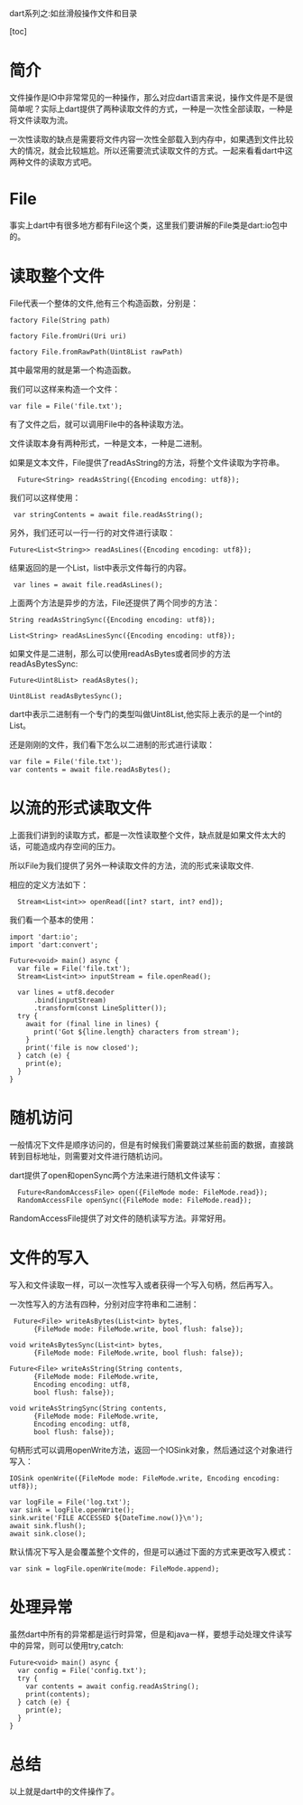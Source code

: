 dart系列之:如丝滑般操作文件和目录

[toc]

# 简介

文件操作是IO中非常常见的一种操作，那么对应dart语言来说，操作文件是不是很简单呢？实际上dart提供了两种读取文件的方式，一种是一次性全部读取，一种是将文件读取为流。

一次性读取的缺点是需要将文件内容一次性全部载入到内存中，如果遇到文件比较大的情况，就会比较尴尬。所以还需要流式读取文件的方式。一起来看看dart中这两种文件的读取方式吧。

# File

事实上dart中有很多地方都有File这个类，这里我们要讲解的File类是dart:io包中的。

# 读取整个文件

File代表一个整体的文件,他有三个构造函数，分别是：

```
factory File(String path) 

factory File.fromUri(Uri uri)

factory File.fromRawPath(Uint8List rawPath)
```

其中最常用的就是第一个构造函数。

我们可以这样来构造一个文件：

```
var file = File('file.txt');
```

有了文件之后，就可以调用File中的各种读取方法。

文件读取本身有两种形式，一种是文本，一种是二进制。

如果是文本文件，File提供了readAsString的方法，将整个文件读取为字符串。

```
  Future<String> readAsString({Encoding encoding: utf8});
```

我们可以这样使用：

```
 var stringContents = await file.readAsString();
```

另外，我们还可以一行一行的对文件进行读取：

```
Future<List<String>> readAsLines({Encoding encoding: utf8});
```

结果返回的是一个List，list中表示文件每行的内容。

```
 var lines = await file.readAsLines();
```

上面两个方法是异步的方法，File还提供了两个同步的方法：

```
String readAsStringSync({Encoding encoding: utf8});

List<String> readAsLinesSync({Encoding encoding: utf8});
```

如果文件是二进制，那么可以使用readAsBytes或者同步的方法readAsBytesSync:

```
Future<Uint8List> readAsBytes();

Uint8List readAsBytesSync();
```

dart中表示二进制有一个专门的类型叫做Uint8List,他实际上表示的是一个int的List。

还是刚刚的文件，我们看下怎么以二进制的形式进行读取：

```
var file = File('file.txt');
var contents = await file.readAsBytes();
```

# 以流的形式读取文件

上面我们讲到的读取方式，都是一次性读取整个文件，缺点就是如果文件太大的话，可能造成内存空间的压力。

所以File为我们提供了另外一种读取文件的方法，流的形式来读取文件.

相应的定义方法如下：

```
  Stream<List<int>> openRead([int? start, int? end]);
```

我们看一个基本的使用：

```
import 'dart:io';
import 'dart:convert';

Future<void> main() async {
  var file = File('file.txt');
  Stream<List<int>> inputStream = file.openRead();

  var lines = utf8.decoder
      .bind(inputStream)
      .transform(const LineSplitter());
  try {
    await for (final line in lines) {
      print('Got ${line.length} characters from stream');
    }
    print('file is now closed');
  } catch (e) {
    print(e);
  }
}
```

# 随机访问

一般情况下文件是顺序访问的，但是有时候我们需要跳过某些前面的数据，直接跳转到目标地址，则需要对文件进行随机访问。

dart提供了open和openSync两个方法来进行随机文件读写：

```
  Future<RandomAccessFile> open({FileMode mode: FileMode.read});
  RandomAccessFile openSync({FileMode mode: FileMode.read});
```

RandomAccessFile提供了对文件的随机读写方法。非常好用。

# 文件的写入

写入和文件读取一样，可以一次性写入或者获得一个写入句柄，然后再写入。

一次性写入的方法有四种，分别对应字符串和二进制：

```
 Future<File> writeAsBytes(List<int> bytes,
      {FileMode mode: FileMode.write, bool flush: false});

void writeAsBytesSync(List<int> bytes,
      {FileMode mode: FileMode.write, bool flush: false});

Future<File> writeAsString(String contents,
      {FileMode mode: FileMode.write,
      Encoding encoding: utf8,
      bool flush: false});

void writeAsStringSync(String contents,
      {FileMode mode: FileMode.write,
      Encoding encoding: utf8,
      bool flush: false});
```

句柄形式可以调用openWrite方法，返回一个IOSink对象，然后通过这个对象进行写入：

```
IOSink openWrite({FileMode mode: FileMode.write, Encoding encoding: utf8});
```

```
var logFile = File('log.txt');
var sink = logFile.openWrite();
sink.write('FILE ACCESSED ${DateTime.now()}\n');
await sink.flush();
await sink.close();
```

默认情况下写入是会覆盖整个文件的，但是可以通过下面的方式来更改写入模式：

```
var sink = logFile.openWrite(mode: FileMode.append);
```

# 处理异常

虽然dart中所有的异常都是运行时异常，但是和java一样，要想手动处理文件读写中的异常，则可以使用try,catch:

```
Future<void> main() async {
  var config = File('config.txt');
  try {
    var contents = await config.readAsString();
    print(contents);
  } catch (e) {
    print(e);
  }
}
```

# 总结

以上就是dart中的文件操作了。









